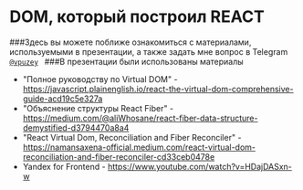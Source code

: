 # DOM, который построил REACT
###Здесь вы можете поближе ознакомиться с материалами, используемыми в презентации, а также задать мне вопрос в Telegram <code>[@vpuzey](https://t.me/vpuzey)
</code>
###В презентации были использованы материалы
* "Полное руководству по Virtual DOM" - https://javascript.plainenglish.io/react-the-virtual-dom-comprehensive-guide-acd19c5e327a
* "Объяснение структуры React Fiber" - https://medium.com/@aliWhosane/react-fiber-data-structure-demystified-d3794470a8a4
* "React Virtual Dom, Reconciliation and Fiber Reconciler" - https://namansaxena-official.medium.com/react-virtual-dom-reconciliation-and-fiber-reconciler-cd33ceb0478e
* Yandex for Frontend - https://www.youtube.com/watch?v=HDajDASxn-w
